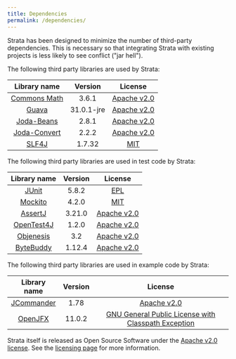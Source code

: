 ```yaml
---
title: Dependencies
permalink: /dependencies/
---
```


Strata has been designed to minimize the number of third-party dependencies.
This is necessary so that integrating Strata with existing projects is less likely to see conflict ("jar hell").

The following third party libraries are used by Strata:

| Library name          | Version | License                                                                     |
|:---------------------:|:-------:|:--------------------------------------------------------------:|
| [Commons Math](https://commons.apache.org/math/)      | 3.6.1      | [Apache v2.0](https://www.apache.org/licenses/LICENSE-2.0.html) |
| [Guava](https://github.com/google/guava)              | 31.0.1-jre | [Apache v2.0](https://www.apache.org/licenses/LICENSE-2.0.html) |
| [Joda-Beans](http://www.joda.org/joda-beans/)         | 2.8.1      | [Apache v2.0](https://www.apache.org/licenses/LICENSE-2.0.html) |
| [Joda-Convert](http://www.joda.org/joda-convert/)     | 2.2.2      | [Apache v2.0](https://www.apache.org/licenses/LICENSE-2.0.html) |
| [SLF4J](https://www.slf4j.org/)                       | 1.7.32     | [MIT](https://opensource.org/licenses/mit-license.php) |

The following third party libraries are used in test code by Strata:

| Library name          | Version | License                                                                     |
|:---------------------:|:-------:|:--------------------------------------------------------------:|
| [JUnit](https://junit.org/)                            | 5.8.2   | [EPL](https://github.com/junit-team/junit5/blob/master/LICENSE.md) |
| [Mockito](https://site.mockito.org/)                   | 4.2.0   | [MIT](https://github.com/mockito/mockito/blob/master/LICENSE) |
| [AssertJ](http://joel-costigliola.github.io/assertj/)  | 3.21.0  | [Apache v2.0](https://www.apache.org/licenses/LICENSE-2.0.html) |
| [OpenTest4J](https://github.com/ota4j-team/opentest4j) | 1.2.0   | [Apache v2.0](https://www.apache.org/licenses/LICENSE-2.0.html) |
| [Objenesis](http://objenesis.org/)                     | 3.2     | [Apache v2.0](https://www.apache.org/licenses/LICENSE-2.0.html) |
| [ByteBuddy](https://bytebuddy.net/#/)                  | 1.12.4  | [Apache v2.0](https://www.apache.org/licenses/LICENSE-2.0.html) |

The following third party libraries are used in example code by Strata:

| Library name          | Version | License                                                                     |
|:---------------------:|:-------:|:--------------------------------------------------------------:|
| [JCommander](http://jcommander.org/)                  | 1.78     | [Apache v2.0](https://www.apache.org/licenses/LICENSE-2.0.html) |
| [OpenJFX](https://openjdk.java.net/projects/openjfx/) | 11.0.2   | [GNU General Public License with Classpath Exception](http://openjdk.java.net/legal/gplv2+ce.html) |

Strata itself is released as Open Source Software under the [Apache v2.0 license](https://www.apache.org/licenses/LICENSE-2.0.html).
See the [licensing page]({{site.baseurl}}/licensing) for more information.
